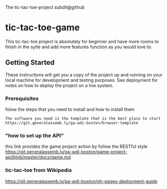 The tic-tac-toe-project
subdit@github
# tic-tac-toe-game

This tic-tac-toe project is absolutely for beginner and have more rooms to finish in the sytle and add more features function as you would love to.

## Getting Started

These instructions will get you a copy of the project up and running on your local machine for development and testing purposes. See deployment for notes on how to deploy the project on a live system.

### Prerequisites

folow the steps that you need to install and how to install them

```
The software you need is the template that is the best place to start https://git.generalassemb.ly/ga-wdi-boston/browser-template
```

### "how to set up the API"
this link provides the game project action by follow the RESTful style
https://git.generalassemb.ly/ga-wdi-boston/game-project-api/blob/master/docs/game.md

### tic-tac-toe from Wikipedia
https://git.generalassemb.ly/ga-wdi-boston/gh-pages-deployment-guide
